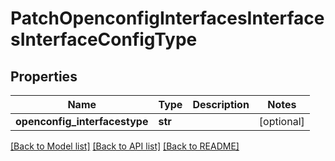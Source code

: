# PatchOpenconfigInterfacesInterfacesInterfaceConfigType

## Properties
Name | Type | Description | Notes
------------ | ------------- | ------------- | -------------
**openconfig_interfacestype** | **str** |  | [optional] 

[[Back to Model list]](../README.md#documentation-for-models) [[Back to API list]](../README.md#documentation-for-api-endpoints) [[Back to README]](../README.md)


